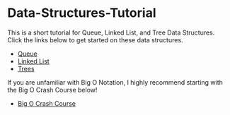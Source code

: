 # Data-Structures-Tutorial
This is a short tutorial for Queue, Linked List, and Tree Data Structures. Click the links below to get started on these data structures. 

* [Queue](QUEUE.md)
* [Linked List](LINKEDLIST.md)
* [Trees](TREES.md)

If you are unfamiliar with Big O Notation, I highly recommend starting with the Big O Crash Course below!
* [Big O Crash Course](BIGO.md)
